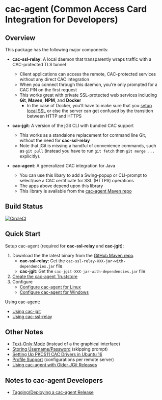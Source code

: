 cac-agent (Common Access Card Integration for Developers)
================

Overview
----------------

This package has the following major components:

* **cac-ssl-relay**: A local daemon that transparently wraps traffic with a CAC-protected TLS tunnel
	* Client applications can access the remote, CAC-protected services without any direct CAC integration
	* When you connect through this daemon, you're only prompted for a CAC PIN on the first request
	* This works great with private SSL-protected web services including **Git**, **Maven**, **NPM**, and **Docker**
		* In the case of Docker, you'll have to make sure that you [setup local SSL](Using-local-ssl-with-ssl-relay.md) or else the server can get confused by the transition between HTTP and HTTPS

* **cac-jgit**: A version of the jGit CLI with bundled CAC support
	* This works as a standalone replacement for command line Git, without the need for **cac-ssl-relay**
	* Note that jGit is missing a handful of convenience commands, such as `git pull` (instead you have to run `git fetch` then `git merge ...` explicitly).

* **cac-agent**: A generalized CAC integration for Java
	* You can use this libary to add a Swing-popup or CLI-prompt to select/use a CAC certificate for SSL (HTTPS) operations
	* The apps above depend upon this library
	* This library is available from the [cac-agent Maven repo](https://github.com/MoebiusSolutions/cac-agent.mvn.git)


Build Status
----------------

[![CircleCI](https://circleci.com/gh/MoebiusSolutions/cac-agent.svg?style=svg)](https://circleci.com/gh/MoebiusSolutions/cac-agent)


Quick Start
----------------

Setup cac-agent (required for **cac-ssl-relay** and **cac-jgit**):

1. Download the the latest binary from the [GitHub Maven repo](https://github.com/MoebiusSolutions/cac-agent.mvn/tree/master/com/github/MoebiusSolutions).
	* **cac-ssl-relay**: Get the `cac-ssl-relay-XXX-jar-with-dependencies.jar` file
	* **cac-jgit**: Get the `cac-jgit-XXX-jar-with-dependencies.jar` file
2. [Create the cac-agent Truststore](Create-the-cac-agent-Truststore.md)
3. Configure
	* [Configure cac-agent for Linux](Configure-cac-agent-for-Linux.md)
	* [Configure cac-agent for Windows](Configure-cac-agent-for-Windows.md)

Using cac-agent:

* [Using cac-jgit](Using-cac-agent-with-Git.md)
* [Using cac-ssl-relay](Using-cac-agent-with-ssl-relay.md)


Other Notes
----------------

* [Text-Only Mode](Text-Only-Mode.md) (instead of a the graphical interface)
* [Storing Username/Password](Storing-Username-Password.md) (skipping prompt)
* [Setting Up PKCS11 CAC Drivers in Ubuntu 16](Setting-Up-PKCS11-CAC-Drivers-in-Ubuntu-16.md)
* [Profile Support](Profile-Support.md) (configurations per remote server)
* [Using cac-agent with Older JGit Releases](Using-cac-agent-with-Older-JGit-Releases.md)


Notes to cac-agent Developers
----------------

* [Tagging/Deploying a cac-agent Release](Tagging-Deploying-a-cac-agent-Release.md)
